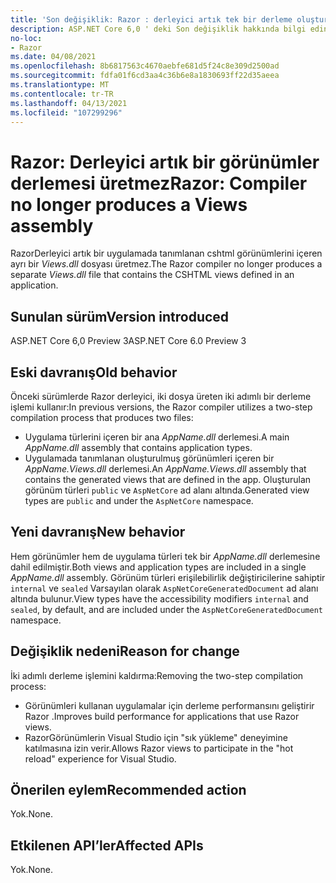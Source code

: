 ```yaml
---
title: 'Son değişiklik: Razor : derleyici artık tek bir derleme oluşturuyor'
description: ASP.NET Core 6,0 ' deki Son değişiklik hakkında bilgi edinin ve Razor derleyicinin artık iki ayrı derleme oluşturmak için iki adımlı derleme işlemi kullanmaz.
no-loc:
- Razor
ms.date: 04/08/2021
ms.openlocfilehash: 8b6817563c4670aebfe681d5f24c8e309d2500ad
ms.sourcegitcommit: fdfa01f6cd3aa4c36b6e8a1830693ff22d35aeea
ms.translationtype: MT
ms.contentlocale: tr-TR
ms.lasthandoff: 04/13/2021
ms.locfileid: "107299296"
---
```

# <a name="razor-compiler-no-longer-produces-a-views-assembly"></a><span data-ttu-id="16fe0-103">Razor: Derleyici artık bir görünümler derlemesi üretmez</span><span class="sxs-lookup"><span data-stu-id="16fe0-103">Razor: Compiler no longer produces a Views assembly</span></span>

<span data-ttu-id="16fe0-104">RazorDerleyici artık bir uygulamada tanımlanan cshtml görünümlerini içeren ayrı bir *Views.dll* dosyası üretmez.</span><span class="sxs-lookup"><span data-stu-id="16fe0-104">The Razor compiler no longer produces a separate *Views.dll* file that contains the CSHTML views defined in an application.</span></span>

## <a name="version-introduced"></a><span data-ttu-id="16fe0-105">Sunulan sürüm</span><span class="sxs-lookup"><span data-stu-id="16fe0-105">Version introduced</span></span>

<span data-ttu-id="16fe0-106">ASP.NET Core 6,0 Preview 3</span><span class="sxs-lookup"><span data-stu-id="16fe0-106">ASP.NET Core 6.0 Preview 3</span></span>

## <a name="old-behavior"></a><span data-ttu-id="16fe0-107">Eski davranış</span><span class="sxs-lookup"><span data-stu-id="16fe0-107">Old behavior</span></span>

<span data-ttu-id="16fe0-108">Önceki sürümlerde Razor derleyici, iki dosya üreten iki adımlı bir derleme işlemi kullanır:</span><span class="sxs-lookup"><span data-stu-id="16fe0-108">In previous versions, the Razor compiler utilizes a two-step compilation process that produces two files:</span></span>

- <span data-ttu-id="16fe0-109">Uygulama türlerini içeren bir ana *AppName.dll* derlemesi.</span><span class="sxs-lookup"><span data-stu-id="16fe0-109">A main *AppName.dll* assembly that contains application types.</span></span>
- <span data-ttu-id="16fe0-110">Uygulamada tanımlanan oluşturulmuş görünümleri içeren bir *AppName.Views.dll* derlemesi.</span><span class="sxs-lookup"><span data-stu-id="16fe0-110">An *AppName.Views.dll* assembly that contains the generated views that are defined in the app.</span></span> <span data-ttu-id="16fe0-111">Oluşturulan görünüm türleri `public` ve `AspNetCore` ad alanı altında.</span><span class="sxs-lookup"><span data-stu-id="16fe0-111">Generated view types are `public` and under the `AspNetCore` namespace.</span></span>

## <a name="new-behavior"></a><span data-ttu-id="16fe0-112">Yeni davranış</span><span class="sxs-lookup"><span data-stu-id="16fe0-112">New behavior</span></span>

<span data-ttu-id="16fe0-113">Hem görünümler hem de uygulama türleri tek bir *AppName.dll* derlemesine dahil edilmiştir.</span><span class="sxs-lookup"><span data-stu-id="16fe0-113">Both views and application types are included in a single *AppName.dll* assembly.</span></span> <span data-ttu-id="16fe0-114">Görünüm türleri erişilebilirlik değiştiricilerine sahiptir `internal` ve `sealed` Varsayılan olarak `AspNetCoreGeneratedDocument` ad alanı altında bulunur.</span><span class="sxs-lookup"><span data-stu-id="16fe0-114">View types have the accessibility modifiers `internal` and `sealed`, by default, and are included under the `AspNetCoreGeneratedDocument` namespace.</span></span>

## <a name="reason-for-change"></a><span data-ttu-id="16fe0-115">Değişiklik nedeni</span><span class="sxs-lookup"><span data-stu-id="16fe0-115">Reason for change</span></span>

<span data-ttu-id="16fe0-116">İki adımlı derleme işlemini kaldırma:</span><span class="sxs-lookup"><span data-stu-id="16fe0-116">Removing the two-step compilation process:</span></span>

* <span data-ttu-id="16fe0-117">Görünümleri kullanan uygulamalar için derleme performansını geliştirir Razor .</span><span class="sxs-lookup"><span data-stu-id="16fe0-117">Improves build performance for applications that use Razor views.</span></span>
* <span data-ttu-id="16fe0-118">RazorGörünümlerin Visual Studio için "sık yükleme" deneyimine katılmasına izin verir.</span><span class="sxs-lookup"><span data-stu-id="16fe0-118">Allows Razor views to participate in the "hot reload" experience for Visual Studio.</span></span>

## <a name="recommended-action"></a><span data-ttu-id="16fe0-119">Önerilen eylem</span><span class="sxs-lookup"><span data-stu-id="16fe0-119">Recommended action</span></span>

<span data-ttu-id="16fe0-120">Yok.</span><span class="sxs-lookup"><span data-stu-id="16fe0-120">None.</span></span>

## <a name="affected-apis"></a><span data-ttu-id="16fe0-121">Etkilenen API’ler</span><span class="sxs-lookup"><span data-stu-id="16fe0-121">Affected APIs</span></span>

<span data-ttu-id="16fe0-122">Yok.</span><span class="sxs-lookup"><span data-stu-id="16fe0-122">None.</span></span>

<!--

## Category

ASP.NET Core

## Affected APIs

Not detectable via API analysis

-->
